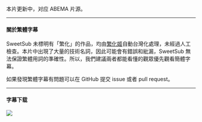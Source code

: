 本片更新中，对应 ABEMA 片源。

---

#### 關於繁體字幕

SweetSub 未標明有「繁化」的作品，均由[繁化姬](https://zhconvert.org/)自動台灣化處理，未經過人工檢查。本片中出現了大量的技術名詞，因此可能會有錯誤和紕漏，SweetSub 無法保證繁體用詞的準確性。所以，我們建議兩者都能看懂的觀眾優先觀看簡體字幕。

如果發現繁體字幕有問題可以在 GitHub 提交 issue 或者 pull request。

----

#### 字幕下载

<auto-generated-table> 

</auto-generated-table>

![](https://p.sda1.dev/18/1feac8df94d4694e04e748a2c16ee9c7/ShikanokoNokonokoKoshitantan_kv2.jpg)
